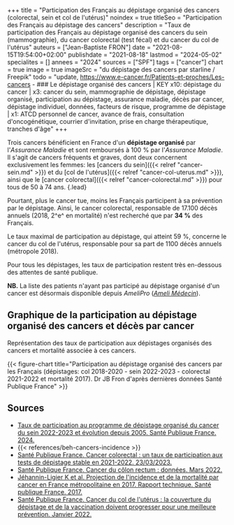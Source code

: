 +++
title = "Participation des Français au dépistage organisé des cancers (colorectal, sein et col de l'utérus)"
noindex = true
titleSeo = "Participation des Français au dépistage des cancers"
description = "Taux de participation des Français au dépistage organisé des cancers du sein (mammographie), du cancer colorectal (test fécal) et du cancer du col de l'utérus"
auteurs = ["Jean-Baptiste FRON"]
date = "2021-08-15T19:54:00+02:00"
publishdate = "2021-08-18"
lastmod = "2024-05-02"
specialites = []
annees = "2024"
sources = ["SPF"]
tags = ["cancer"]
chart = true
image = true
imageSrc = "du dépistage des cancers par starline / Freepik"
todo = "update, https://www.e-cancer.fr/Patients-et-proches/Les-cancers - ### Le dépistage organisé des cancers | KEY x10: dépistage du cancer | x3: cancer du sein, mammographie de dépistage, dépistage organisé, participation au dépistage, assurance maladie, décès par cancer, dépistage individuel, données, facteurs de risque, programme de dépistage | x1: ATCD personnel de cancer, avance de frais, consultation d'oncogénétique, courrier d'invitation, prise en charge thérapeutique, tranches d'âge"
+++

Trois cancers bénéficient en France d'un **dépistage organisé** par l'*Assurance Maladie* et sont remboursés à 100 % par l'*Assurance Maladie*. Il s'agit de cancers fréquents et graves, dont deux concernent exclusivement les femmes: les [cancers du sein]({{< relref "cancer-sein.md" >}}) et du [col de l'utérus]({{< relref "cancer-col-uterus.md" >}}), ainsi que le [cancer colorectal]({{< relref "cancer-colorectal.md" >}}) pour tous de 50 à 74 ans.
{.lead}

Pourtant, plus le cancer tue, moins les Français participent à sa prévention par le dépistage. Ainsi, le cancer colorectal, responsable de 17.100 décès annuels (2018, 2^e^ en mortalité) n'est recherché que par **34 %** des Français.

Le taux maximal de participation au dépistage, qui atteint 59 %, concerne le cancer du col de l'utérus, responsable pour sa part de 1100 décès annuels (métropole 2018).

Pour tous les dépistages, les taux de participation restent très en-dessous des attentes de santé publique.

**NB.** La liste des patients n'ayant pas participé au dépistage organisé d'un cancer est désormais disponible depuis *AmeliPro* (*[Ameli Médecin](https://www.ameli.fr/medecin/actualites/la-liste-des-patients-n-ayant-pas-realise-leurs-depistages-de-cancers-est-disponible-dans-amelipro)*).

## Graphique de la participation au dépistage organisé des cancers et décès par cancer

Représentation des taux de participation aux dépistages organisés des cancers et mortalité associée à ces cancers.

{{< figure-chart title="Participation au dépistage organisé des cancers par les Français (dépistages: col 2018-2020 - sein 2022-2023 - colorectal 2021-2022 et mortalité 2017). Dr JB Fron d'après dernières données Santé Publique France" >}}

## Sources

- [Taux de participation au programme de dépistage organisé du cancer du sein 2022-2023 et évolution depuis 2005. Santé Publique France. 2024.](https://www.santepubliquefrance.fr/maladies-et-traumatismes/cancers/cancer-du-sein/articles/taux-de-participation-au-programme-de-depistage-organise-du-cancer-du-sein-2022-2023-et-evolution-depuis-2005)
- {{< references/beh-cancers-incidence >}}
- [Santé Publique France. Cancer colorectal : un taux de participation aux tests de dépistage stable en 2021-2022. 23/03/2023.](https://www.santepubliquefrance.fr/les-actualites/2023/cancer-colorectal-un-taux-de-participation-aux-tests-de-depistage-stable-en-2021-2022)
- [Santé Publique France. Cancer du côlon rectum : données. Mars 2022.](https://www.santepubliquefrance.fr/maladies-et-traumatismes/cancers/cancer-du-colon-rectum/donnees)
- [Jéhannin-Ligier K et al. Projection de l'incidence et de la mortalité par cancer en France métropolitaine en 2017. Rapport technique. Santé publique France. 2017.](https://www.santepubliquefrance.fr/docs/projection-de-l-incidence-et-de-la-mortalite-par-cancer-en-france-metropolitaine-en-2017)
- [Santé Publique France. Cancer du col de l'utérus : la couverture du dépistage et de la vaccination doivent progresser pour une meilleure prévention. Janvier 2022.](https://www.santepubliquefrance.fr/presse/2022/cancer-du-col-de-l-uterus-la-couverture-du-depistage-et-de-la-vaccination-doivent-progresser-pour-une-meilleure-prevention)

<script>
const chartOptions1 = {
  chart: {
    type: 'bar'
  },
  series: [{
    name: 'Participation',
    type: 'column',
    data: [59, 46.5, 34.3]
  }, {
    name: 'Mortalité',
    type: 'column',
    data: [1084, 12146, 17117]
  }],
  title: { text: 'Taux de participation au dépistage des cancers en 2023' },
  xaxis: { categories: ['Col de l’utérus', 'Sein', 'Côlon-rectum'] },
  yaxis: [
    {
      title: {
        text: "Participation (%)",
        style: { color: '#4150f5' }
      },
      labels: {
        style: { colors: '#757575' }
      }
    },
    {
      seriesName: 'Mortalité',
        opposite: true,
        decimalsInFloat: false,
        title: {
          text: "Mortalité annuelle",
          style: {color: '#ffa600'}
        },
        labels: {
        style: { colors: '#757575' }
      }
    }
  ],
  tooltip: {
    y: [
      { formatter: function(value) { return value + '%' }},
      { formatter: function(value) { return value + ' décès/an' }}
    ]
  }
}
</script>
